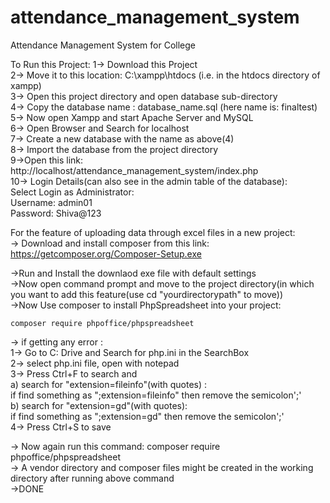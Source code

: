 # attendance_management_system
Attendance Management System for College  

To Run this Project: 
1-> Download this Project  
2-> Move it to this location: C:\xampp\htdocs  (i.e. in the htdocs directory of xampp)  
3-> Open this project directory and open database sub-directory  
4-> Copy the database name : database_name.sql  (here name is: finaltest)  
5-> Now open Xampp and start Apache Server and MySQL  
6-> Open Browser and Search for localhost  
7-> Create a new database with the name as above(4)   
8-> Import the database from the project directory  
9->Open this link: http://localhost/attendance_management_system/index.php   
10-> Login Details(can also see in the admin table of the database):  
       Select Login as Administrator:  
       Username: admin01  
       Password: Shiva@123  









For the feature of uploading data through excel files in a new project:  
-> Download and install composer from this link: https://getcomposer.org/Composer-Setup.exe  

->Run and Install the downlaod exe file with default settings  
->Now open command prompt and move to the project directory(in which you want to add this feature(use cd "yourdirectorypath" to move))   
->Now Use composer to install PhpSpreadsheet into your project:  

    composer require phpoffice/phpspreadsheet  

-> if getting any error :  
            1-> Go to C: Drive and Search for php.ini in the SearchBox  
            2-> select php.ini file, open with notepad  
            3-> Press Ctrl+F to search and   
                    a) search for "extension=fileinfo"(with quotes) :   
                        if find something as ";extension=fileinfo" then remove the semicolon';'  
                    b) search for "extension=gd"(with quotes):  
                        if find something as ";extension=gd" then remove the semicolon';'  
            4-> Press Ctrl+S to save  

-> Now again run this command: composer require phpoffice/phpspreadsheet  
-> A vendor directory and composer files might be created in the working directory after running above command  
->DONE  
